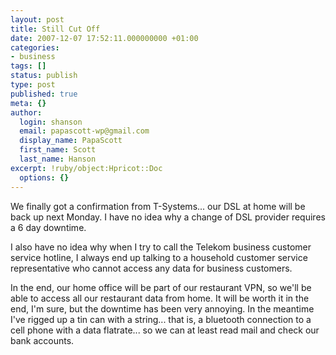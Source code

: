 ```yaml
---
layout: post
title: Still Cut Off
date: 2007-12-07 17:52:11.000000000 +01:00
categories:
- business
tags: []
status: publish
type: post
published: true
meta: {}
author:
  login: shanson
  email: papascott-wp@gmail.com
  display_name: PapaScott
  first_name: Scott
  last_name: Hanson
excerpt: !ruby/object:Hpricot::Doc
  options: {}
---
```

<p>We finally got a confirmation from T-Systems... our DSL at home will be back up next Monday. I have no idea why a change of DSL provider requires a 6 day downtime.</p>
<p>I also have no idea why when I try to call the Telekom business customer service hotline, I always end up talking to a household customer service representative who cannot access any data for business customers.</p>
<p>In the end, our home office will be part of our restaurant VPN, so we'll be able to access all our restaurant data from home. It will be worth it in the end, I'm sure, but the downtime has been very annoying. In the meantime I've rigged up a tin can with a string... that is, a bluetooth connection to a cell phone with a data flatrate... so we can at least read mail and check our bank accounts.</p>
